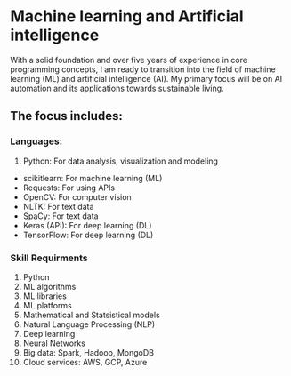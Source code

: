 # Machine learning and Artificial intelligence

With a solid foundation and over five years of experience in core programming concepts, I am ready to transition into the field of machine learning (ML) and artificial intelligence (AI). My primary focus will be on AI automation and its applications towards sustainable living.

## The focus includes:

### Languages:
1. Python: For data analysis, visualization and modeling 
  - scikitlearn: For machine learning (ML)
  - Requests: For using APIs
  - OpenCV: For computer vision
  - NLTK: For text data
  - SpaCy: For text data
  - Keras (API): For deep learning (DL)
  - TensorFlow: For deep learning (DL)

### Skill Requirments
1. Python
2. ML algorithms
3. ML libraries
4. ML platforms
5. Mathematical and Statsistical models
6. Natural Language Processing (NLP)
7. Deep learning
8. Neural Networks
9. Big data: Spark, Hadoop, MongoDB
10. Cloud services: AWS, GCP, Azure
